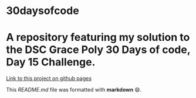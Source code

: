 # 30daysofcode

# A repository featuring my solution to the DSC Grace Poly 30 Days of code, Day 15 Challenge.

[Link to this project on github pages ](https://thadev404.github.io/30daysofcode/)


This *README.md* file was formatted with **markdown** :smile:.
